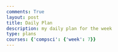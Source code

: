```yaml
---
comments: True
layout: post
title: Daily Plan
description: my daily plan for the week
type: plans
courses: {'compsci': {'week': 7}}
---
```

